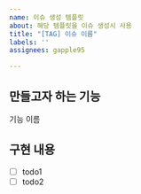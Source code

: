 ```yaml
---
name: 이슈 생성 템플릿
about: 해당 템플릿을 이슈 생성시 사용
title: "[TAG] 이슈 이름"
labels: ''
assignees: gapple95

---
```


## 만들고자 하는 기능
기능 이름

## 구현 내용
- [ ] todo1
- [ ] todo2
